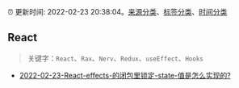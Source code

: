:alarm_clock: 更新时间: 2022-02-23 20:38:04。[来源分类](../README.md)、[标签分类](../TAGS.md)、[时间分类](../TIMELINE.md)

## React


> 关键字：`React`、`Rax`、`Nerv`、`Redux`、`useEffect`、`Hooks`



- [2022-02-23-React-effects-的闭包里锁定-state-值是怎么实现的?](https://www.v2ex.com/t/836021) 